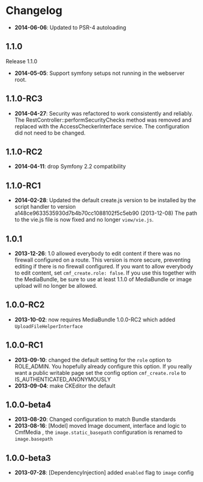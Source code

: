 Changelog
=========

* **2014-06-06**: Updated to PSR-4 autoloading

1.1.0
-----

Release 1.1.0

* **2014-05-05**: Support symfony setups not running in the webserver root.

1.1.0-RC3
---------

* **2014-04-27**: Security was refactored to work consistently and reliably.
  The RestController::performSecurityChecks method was removed and replaced
  with the AccessCheckerInterface service. The configuration did not need to
  be changed.

1.1.0-RC2
---------

* **2014-04-11**: drop Symfony 2.2 compatibility

1.1.0-RC1
---------

* **2014-02-28**: Updated the default create.js version to be installed by the
  script handler to version a148ce9633535930d7b4b70cc1088102f5c5eb90 (2013-12-08)
  The path to the vie.js file is now fixed and no longer `view/vie.js`.

1.0.1
-----

* **2013-12-26**: 1.0 allowed everybody to edit content if there was no
  firewall configured on a route. This version is more secure, preventing
  editing if there is no firewall configured. If you want to allow everybody
  to edit content, set `cmf_create.role: false`.
  If you use this together with the MediaBundle, be sure to use at least 1.1.0
  of MediaBundle or image upload will no longer be allowed.

1.0.0-RC2
---------

* **2013-10-02**: now requires MediaBundle 1.0.0-RC2 which added `UploadFileHelperInterface`

1.0.0-RC1
---------

* **2013-09-10**: changed the default setting for the `role` option to ROLE_ADMIN.
  You hopefully already configure this option. If you really want a public
  writable page set the config option `cmf_create.role` to IS_AUTHENTICATED_ANONYMOUSLY
* **2013-09-04**: make CKEditor the default

1.0.0-beta4
-----------

* **2013-08-20**: Changed configuration to match Bundle standards
* **2013-08-16**: [Model] moved Image document, interface and logic to CmfMedia
  , the `image.static_basepath` configuration is renamed to `image.basepath`

1.0.0-beta3
-----------

* **2013-07-28**: [DependencyInjection] added `enabled` flag to `image` config
